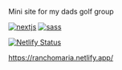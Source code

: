 Mini site for my dads golf group

[![nextjs](https://skillicons.dev/icons?i=nextjs)](https://nextjs.org/)
[![sass](https://skillicons.dev/icons?i=sass)](https://sass-lang.com/)

[![Netlify Status](https://api.netlify.com/api/v1/badges/979b24d4-b2f4-4ad0-9a93-f2e8c0a07801/deploy-status)](https://app.netlify.com/sites/ranchomaria/deploys)

https://ranchomaria.netlify.app/
